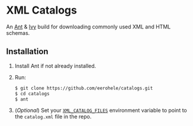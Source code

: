 # XML Catalogs

An [Ant][ant] & [Ivy][ivy] build for downloading commonly used XML and HTML
schemas.

## Installation

1. Install Ant if not already installed.
2. Run:

    ```bash
    $ git clone https://github.com/eerohele/catalogs.git
    $ cd catalogs
    $ ant
    ```

3. (*Optional*) Set your [`XML_CATALOG_FILES`][xml-catalog-files] environment
   variable to point to the `catalog.xml` file in the repo.

[ant]: https://ant.apache.org
[ivy]: https://ant.apache.org/ivy
[xml-catalog-files]: http://www.xmlsoft.org/catalog.html
